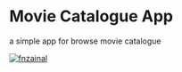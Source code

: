 # Movie Catalogue App
a simple app for browse movie catalogue


[![fnzainal](https://circleci.com/gh/fnzainal/movie-catalogue.svg?style=shield)](https://circleci.com/gh/fnzainal/movie-catalogue)
